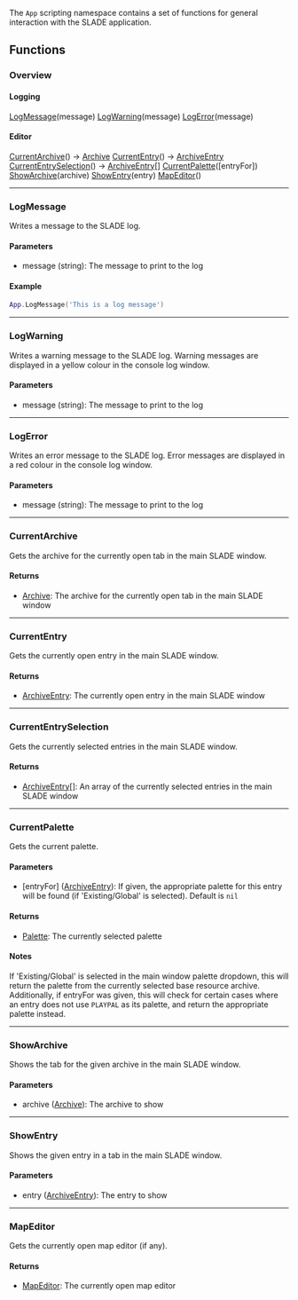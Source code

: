 <!--<article-head>App</article-head>-->

The `App` scripting namespace contains a set of functions for general interaction with the SLADE application.

## Functions

### Overview

#### Logging

<fdef>[LogMessage](#logmessage)(<arg>message</arg>)</fdef>
<fdef>[LogWarning](#logwarning)(<arg>message</arg>)</fdef>
<fdef>[LogError](#logerror)(<arg>message</arg>)</fdef>

#### Editor

<fdef>[CurrentArchive](#currentarchive)() -> <type>[Archive](../Types/Archive/Archive.md)</type></fdef>
<fdef>[CurrentEntry](#currententry)() -> <type>[ArchiveEntry](../Types/Archive/ArchiveEntry.md)</type></fdef>
<fdef>[CurrentEntrySelection](#currententryselection)() -> <type>[ArchiveEntry](../Types/Archive/ArchiveEntry.md)\[\]</type></fdef>
<fdef>[CurrentPalette](#currentpalette)(<arg>[entryFor]</arg>)</fdef>
<fdef>[ShowArchive](#showarchive)(<arg>archive</arg>)</fdef>
<fdef>[ShowEntry](#showentry)(<arg>entry</arg>)</fdef>
<fdef>[MapEditor](#mapeditor)()</fdef>

---
### LogMessage

Writes a message to the SLADE log.

#### Parameters

* <arg>message</arg> (<type>string</type>): The message to print to the log

#### Example

```lua
App.LogMessage('This is a log message')
```

---
### LogWarning

Writes a warning message to the SLADE log. Warning messages are displayed in a yellow colour in the console log window.

#### Parameters

* <arg>message</arg> (<type>string</type>): The message to print to the log

---
### LogError

Writes an error message to the SLADE log. Error messages are displayed in a red colour in the console log window.

#### Parameters

* <arg>message</arg> (<type>string</type>): The message to print to the log

---
### CurrentArchive

Gets the archive for the currently open tab in the main SLADE window.

#### Returns

* <type>[Archive](../Types/Archive/Archive.md)</type>: The archive for the currently open tab in the main SLADE window

---
### CurrentEntry

Gets the currently open entry in the main SLADE window.

#### Returns

* <type>[ArchiveEntry](../Types/Archive/ArchiveEntry.md)</type>: The currently open entry in the main SLADE window

---
### CurrentEntrySelection

Gets the currently selected entries in the main SLADE window.

#### Returns

* <type>[ArchiveEntry](../Types/Archive/ArchiveEntry.md)\[\]</type>: An array of the currently selected entries in the main SLADE window

---
### CurrentPalette

Gets the current palette.

#### Parameters

* <arg>[entryFor]</arg> (<type>[ArchiveEntry](../Types/Archive/ArchiveEntry.md)</type>): If given, the appropriate palette for this entry will be found (if 'Existing/Global' is selected). Default is `nil`

#### Returns

* <type>[Palette](../Types/Graphics/Palette.md)</type>: The currently selected palette

#### Notes

If 'Existing/Global' is selected in the main window palette dropdown, this will return the palette from the currently selected base resource archive. Additionally, if <arg>entryFor</arg> was given, this will check for certain cases where an entry does not use `PLAYPAL` as its palette, and return the appropriate palette instead.

---
### ShowArchive

Shows the tab for the given <arg>archive</arg> in the main SLADE window.

#### Parameters

* <arg>archive</arg> (<type>[Archive](../Types/Archive/Archive.md)</type>): The archive to show

---
### ShowEntry

Shows the given <arg>entry</arg> in a tab in the main SLADE window.

#### Parameters

* <arg>entry</arg> (<type>[ArchiveEntry](../Types/Archive/ArchiveEntry.md)</type>): The entry to show

---
### MapEditor

Gets the currently open map editor (if any).

#### Returns

* <type>[MapEditor](../Types/Map/MapEditor.md)</type>: The currently open map editor
